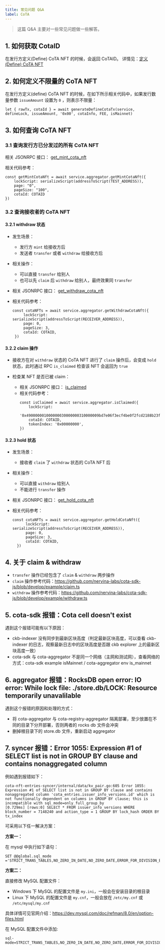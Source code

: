 ```yaml
---
title: 常见问题 Q&A
label: CoTA
---
```


> 这篇 Q&A 主要对一些常见问题做一些解答。

## 1. 如何获取 CotaID
在发行方定义(Define) CoTA NFT 的时候，会返回 CoTAID。
详情见：[定义(Define) CoTA NFT](./cota-nft-life#2-定义define-cota-nft)


## 2. 如何定义不限量的 CoTA NFT
在发行方定义(define) CoTA NFT 的时候，在如下所示相关代码中，如果发行数量参数 `issueAmount` 设置为 `0` ，则表示不限量：
```
let { rawTx, cotaId } = await generateDefineCotaTx(service, defineLock, issueAmount, '0x00', cotaInfo, FEE, isMainnet)
```


## 3. 如何查询 CoTA NFT

### 3.1 查询发行方已分发过的所有 CoTA NFT
相关 JSONRPC 接口： [get_mint_cota_nft](https://developer.mibao.net/docs/develop/cota/aggregator/cota#get_mint_cota_nft)

相关代码参考：
```
const getMintCotaNft = await service.aggregator.getMintCotaNft({
    lockScript: serializeScript(addressToScript(TEST_ADDRESS)),
    page: "0",
    pageSize: "100",
    cotaId: COTAID
})
```

### 3.2 查询接收者的 CoTA NFT
 
#### 3.2.1  withdraw 状态

- 发生场景：
  - 发行方 `mint` 给接收方后
  - 发送者 `transfer` 或者 `withdraw` 给接收方后

- 相关操作：
  - 可以直接 `transfer` 给别人
  - 也可以先 `claim` 后 `withdraw` 给别人，最终效果同 `transfer`

- 相关 JSONRPC 接口： [get_withdraw_cota_nft](https://developer.mibao.net/docs/develop/cota/aggregator/cota#get_withdraw_cota_nft)

- 相关代码参考：
   ```
   const cotaNFTs = await service.aggregator.getWithdrawCotaNft({
        lockScript: serializeScript(addressToScript(RECEIVER_ADDRESS)),
        page: 0,
        pageSize: 3,
        cotaId: COTAID, 
    })
   ```

#### 3.2.2 claim 操作

- 接收方在对 `withdraw` 状态的 CoTA NFT 进行了 `claim` 操作后，会变成 `hold` 状态，此时通过 RPC `is_claimed` 检查该 NFT 会返回为 `true`

- 检查某 NFT 是否已被 claim：
  - 相关 JSONRPC 接口： [is_claimed](https://developer.mibao.net/docs/develop/cota/aggregator/cota#is_claimed)
  - 相关代码参考：
    ```
    const isClaimed = await service.aggregator.isClaimed({
        lockScript:
        '0x490000001000000030000000310000009bd7e06f3ecf4be0f2fcd2188b23f1b9fcc88e5d4b65a8637b17723bbda3cce80114000000dc70f33de86fdf381b4fc5bf092bb23d02774801',
        cotaId: COTAID,
        tokenIndex: '0x00000000',
    })
    ```

#### 3.2.3 hold 状态
- 发生场景：
  - 接收者 `claim` 了 `withdraw` 状态的 CoTA NFT 后
- 相关操作：
  - 可以直接 `withdraw` 给别人
  - 不能进行 `transfer` 操作
- 相关 JSONRPC 接口： [get_hold_cota_nft](https://developer.mibao.net/docs/develop/cota/aggregator/cota#get_hold_cota_nft)

- 相关代码参考：
  ```
  const cotaNFTs = await service.aggregator.getHoldCotaNft({
        lockScript: serializeScript(addressToScript(RECEIVER_ADDRESS)),
        page: 0,
        pageSize: 3,
        cotaId: COTAID, 
    })
  ```


## 4. 关于 claim & withdraw
- `transfer` 操作已经包含了 `claim` & `withdraw` 两步操作
- `claim` 操作参考代码：https://github.com/nervina-labs/cota-sdk-js/blob/develop/example/claim.ts
- `withdraw` 操作参考代码：https://github.com/nervina-labs/cota-sdk-js/blob/develop/example/withdraw.ts


## 5. cota-sdk 报错：Cota cell doesn't exist
 
遇到这个报错可能有以下原因：

- ckb-indexer 没有同步到最新区块高度（判定最新区块高度，可以查看 ckb-indexer 的日志，观察最新日志中的区块高度是否跟 ckb explorer 上的最新区块高度一致）
- cota-sdk 与 cota-aggregator 不是同一个网络（主网和测试网），查看网络的方式：cota-sdk example isMainnet / cota-aggregator env is_mainnet

## 6. aggregator 报错：RocksDB open error: IO error: While lock file: ./store.db/LOCK: Resource temporarily unavalilable

遇到这个报错的原因和处理的方式：
- 将 cota-aggregator 与 cota-registry-aggregator 隔离部署，至少放置在不同的目录下分开部署，否则两者的 rocks db 文件会冲突
- 删掉根目录下的 store.db 文件，重新启动 aggregator


## 7. syncer 报错：Error 1055: Expression #1 of SELECT list is not in GROUP BY clause and contains nonaggregated column

例如遇到报错如下：
```
cota-nft-entries-syncer/internal/data/kv_pair.go:605 Error 1055: Expression #1 of SELECT list is not in GROUP BY clause and contains nonaggregated column 'cota_entries.issuer_info_versions.id' which is not functionally dependent on columns in GROUP BY clause; this is incompatible with sql_mode=only_full_group_by
[0.729ms] [rows:0] SELECT * FROM issuer_info_versions WHERE block_number = 7148240 and action_type = 1 GROUP BY lock_hash ORDER BY tx_index
```

可采用以下任一解决方案：

**方案一：**

在 mysql 中执行如下语句：
```
SET @@global.sql_mode ='STRICT_TRANS_TABLES,NO_ZERO_IN_DATE,NO_ZERO_DATE,ERROR_FOR_DIVISION_BY_ZERO,NO_ENGINE_SUBSTITUTION'
```

**方案二：**

直接修改 MySQL 配置文件：

- Windows 下 MySQL 的配置文件是 `my.ini`，一般会在安装目录的根目录
- Linux 下 MySQL 的配置文件是 `my.cnf`，一般会放在 `/etc/my.cnf` 或 `/etc/mysql/my.cnf`

具体详情可见官网介绍：https://dev.mysql.com/doc/refman/8.0/en/option-files.html

在 MySQL 配置文件中添加:
```
sql-mode=STRICT_TRANS_TABLES,NO_ZERO_IN_DATE,NO_ZERO_DATE,ERROR_FOR_DIVISION_BY_ZERO,NO_AUTO_CREATE_USER,NO_ENGINE_SUBSTITUTION
```